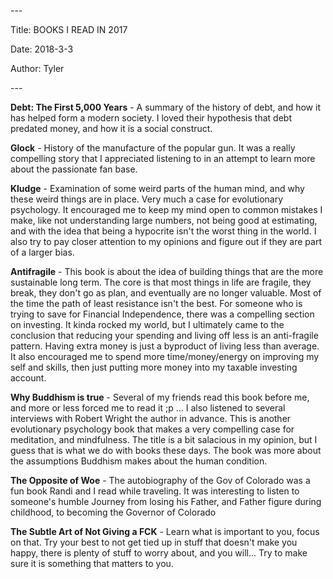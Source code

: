 \-\-\-

Title: BOOKS I READ IN 2017

Date: 2018\-3\-3

Author: Tyler

\-\-\-

__Debt: The First 5,000 Years__ \- A summary of the history of debt, and how it has helped form a modern society\. I loved their hypothesis that debt predated money, and how it is a social construct\.

__Glock__ \- History of the manufacture of the popular gun\. It was a really compelling story that I appreciated listening to in an attempt to learn more about the passionate fan base\.

__Kludge__ \- Examination of some weird parts of the human mind, and why these weird things are in place\. Very much a case for evolutionary psychology\. It encouraged me to keep my mind open to common mistakes I make, like not understanding large numbers, not being good at estimating, and with the idea that being a hypocrite isn't the worst thing in the world\. I also try to pay closer attention to my opinions and figure out if they are part of a larger bias\.

__Antifragile__ \- This book is about the idea of building things that are the more sustainable long term\. The core is that most things in life are fragile, they break, they don't go as plan, and eventually are no longer valuable\. Most of the time the path of least resistance isn't the best\. For someone who is trying to save for Financial Independence, there was a compelling section on investing\. It kinda rocked my world, but I ultimately came to the conclusion that reducing your spending and living off less is an anti\-fragile pattern\. Having extra money is just a byproduct of living less than average\. It also encouraged me to spend more time/money/energy on improving my self and skills, then just putting more money into my taxable investing account\.

__Why Buddhism is true__ \- Several of my friends read this book before me, and more or less forced me to read it ;p \.\.\. I also listened to several interviews with Robert Wright the author in advance\. This is another evolutionary psychology book that makes a very compelling case for meditation, and mindfulness\. The title is a bit salacious in my opinion, but I guess that is what we do with books these days\. The book was more about the assumptions Buddhism makes about the human condition\.

__The Opposite of Woe__ \- The autobiography of the Gov of Colorado was a fun book Randi and I read while traveling\. It was interesting to listen to someone's humble Journey from losing his Father, and Father figure during childhood, to becoming the Governor of Colorado

__The Subtle Art of Not Giving a FCK__ \- Learn what is important to you, focus on that\. Try your best to not get tied up in stuff that doesn't make you happy, there is plenty of stuff to worry about, and you will\.\.\. Try to make sure it is something that matters to you\.

 

